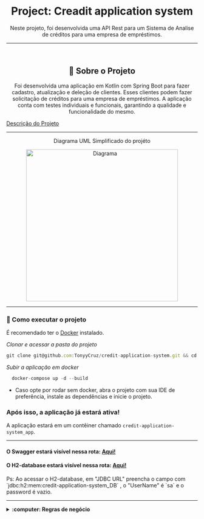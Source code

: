 <h1 align="center">Project: Creadit application system</h1>
<p align="center">Neste projeto, foi desenvolvida uma API Rest para um Sistema de Analise de créditos para uma empresa de empréstimos.</p>

---

<br>

<h2 align="center">📃 Sobre o Projeto</h2>

<p align="center">Foi desenvolvida uma aplicação em Kotlin com Spring Boot para fazer cadastro,
  atualização e deleção de clientes. Esses clientes podem fazer solicitação de créditos para uma empresa de empréstimos.
  A aplicação conta com testes individuais e funcionais, garantindo a qualidade e funcionalidade do mesmo.
</p>


<a href = "https://gist.github.com/cami-la/560b455b901778391abd2c9edea81286">Descrição do Projeto</a>

---

<div align="center">
<p>Diagrama UML Simplificado do projéto</p>
<picture><img
           height="400px"
           src="https://camo.githubusercontent.com/33acbb87760a5320ad4ad00fa6a49db79fc8c9142114d93c147e270b23236d48/68747470733a2f2f692e696d6775722e636f6d2f377068796131362e706e67"
           alt="Diagrama"
           />
</picture>
</div>

---

### 🚀 Como executar o projeto

É recomendado ter o <a href="https://docs.docker.com/get-started/overview/">Docker</a> instalado.

_Clonar e acessar a pasta do projeto_

```jsx
git clone git@github.com:TonyyCruz/credit-application-system.git && cd credit-application-system
```

_Subir a aplicação em docker_
```jsx
  docker-compose up -d --build
```

- Caso opte por rodar sem docker, abra o projeto com sua IDE de preferência, instale as dependências e inicie o projeto.

### Após isso, a aplicação já estará ativa!
  A aplicação estará em um contêiner chamado `credit-application-system_app`.

---

<h4>O Swagger estará visível nessa rota: <a href="http://localhost:8080/swagger-ui/index.html">Aqui!</a></h4>
<h4>O H2-database estará visível nessa rota: <a href="http://localhost:8080/swagger-ui/index.html">Aqui!</a></h4>

<p>Ps: Ao acessar o H2-database, em "JDBC URL" preencha o campo com `jdbc:h2:mem:credit-application-system_DB` , o "UserName" é `sa` e o password é vazio.</p>

---

<details>
  <summary><strong>:computer: Regras de negócio</strong></summary><br/>
  <h3>Cliente:</h3>
  
  - Todos os campos são obrigatórios.
  - CPF deve ser válido.
  - Email deve ser válido.
  - Password deve ter entre 8 e 40 characteres.
    
  ---

  <h3>Crédito:</h3>
  
  - Todos os campos são obrigatórios.
  - Dia do primeiro pagamento deve ser uma data futura de no máximo três meses.
  - Numeo de pagamentos devem ser entre 1 e 48.
</details>
